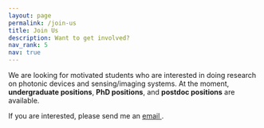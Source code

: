 ```yaml
---
layout: page
permalink: /join-us
title: Join Us
description: Want to get involved?
nav_rank: 5
nav: true
---
```


We are looking for motivated students who are interested in doing research on photonic devices and sensing/imaging systems.
At the moment,
**undergraduate positions**, **PhD positions**, and **postdoc positions** are available.

If you are interested,
please send me an <a href="mailto:{{ site.email | encode_email }}" title="email">email <i class="fas fa-envelope"></i></a>.